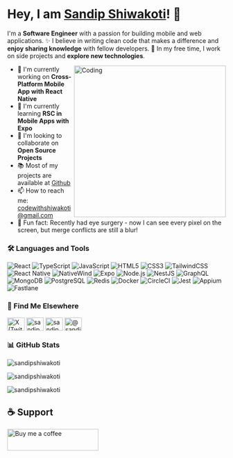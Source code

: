 # Hey, I am [Sandip Shiwakoti](https://sandipshiwakoti.com.np)! 👋

I'm a **Software Engineer** with a passion for building mobile and web applications. ✨ I believe in writing clean code that makes a difference and **enjoy sharing knowledge** with fellow developers. 🚀 In my free time, I work on side projects and **explore new technologies**.

<img align="right" src="https://raw.githubusercontent.com/abhisheknaiidu/abhisheknaiidu/master/code.gif" width="350" alt="Coding"/>

- 🔭 I'm currently working on **Cross-Platform Mobile App with React Native**
- 🌱 I'm currently learning **RSC in Mobile Apps with Expo**
- 👯 I'm looking to collaborate on **Open Source Projects**
- 📚 Most of my projects are available at [Github](https://github.com/sandipshiwakoti?tab=repositories)
- 📫 How to reach me: codewithshiwakoti@gmail.com
- 🎉 Fun fact: Recently had eye surgery - now I can see every pixel on the screen, but merge conflicts are still a blur!

### 🛠️ Languages and Tools

![React](https://img.shields.io/badge/-React-61DAFB?style=flat-square&logo=react&logoColor=black)
![TypeScript](https://img.shields.io/badge/-TypeScript-3178C6?style=flat-square&logo=typescript&logoColor=white)
![JavaScript](https://img.shields.io/badge/-JavaScript-F7DF1E?style=flat-square&logo=javascript&logoColor=black)
![HTML5](https://img.shields.io/badge/-HTML5-E34F26?style=flat-square&logo=html5&logoColor=white)
![CSS3](https://img.shields.io/badge/-CSS3-1572B6?style=flat-square&logo=css3&logoColor=white)
![TailwindCSS](https://img.shields.io/badge/-TailwindCSS-38B2AC?style=flat-square&logo=tailwind-css&logoColor=white)
![React Native](https://img.shields.io/badge/-React_Native-61DAFB?style=flat-square&logo=react&logoColor=black)
![NativeWind](https://img.shields.io/badge/-NativeWind-38B2AC?style=flat-square&logo=tailwind-css&logoColor=white)
![Expo](https://img.shields.io/badge/-Expo-000020?style=flat-square&logo=expo&logoColor=white)
![Node.js](https://img.shields.io/badge/-Node.js-339933?style=flat-square&logo=node.js&logoColor=white)
![NestJS](https://img.shields.io/badge/-NestJS-E0234E?style=flat-square&logo=nestjs&logoColor=white)
![GraphQL](https://img.shields.io/badge/-GraphQL-E10098?style=flat-square&logo=graphql&logoColor=white)
![MongoDB](https://img.shields.io/badge/-MongoDB-47A248?style=flat-square&logo=mongodb&logoColor=white)
![PostgreSQL](https://img.shields.io/badge/-PostgreSQL-336791?style=flat-square&logo=postgresql&logoColor=white)
![Redis](https://img.shields.io/badge/-Redis-DC382D?style=flat-square&logo=redis&logoColor=white)
![Docker](https://img.shields.io/badge/-Docker-2496ED?style=flat-square&logo=docker&logoColor=white)
![CircleCI](https://img.shields.io/badge/-CircleCI-343434?style=flat-square&logo=circleci&logoColor=white)
![Jest](https://img.shields.io/badge/-Jest-C21325?style=flat-square&logo=jest&logoColor=white)
![Appium](https://img.shields.io/badge/-Appium-663399?style=flat-square&logo=appium&logoColor=white)
![Fastlane](https://img.shields.io/badge/-Fastlane-00F200?style=flat-square&logo=fastlane&logoColor=white)

### 🤝 Find Me Elsewhere

<p align="left">
<a href="https://x.com/shiwakotisandip" target="blank"><img align="center" src="https://cdn.simpleicons.org/x/white" alt="X (Twitter)" height="30" width="40" /></a>
<a href="https://linkedin.com/in/sandipshiwakoti" target="blank"><img align="center" src="https://raw.githubusercontent.com/rahuldkjain/github-profile-readme-generator/master/src/images/icons/Social/linked-in-alt.svg" alt="sandipshiwakoti" height="30" width="40" /></a>
<a href="https://bsky.app/profile/sandipshiwakoti.com.np" target="blank"><img align="center" src="https://upload.wikimedia.org/wikipedia/commons/7/7a/Bluesky_Logo.svg" alt="sandipshiwakoti.bsky.social" height="30" width="40" /></a>
<a href="https://www.producthunt.com/@sandip_shiwakoti" target="blank"><img align="center" src="https://cdn.worldvectorlogo.com/logos/product-hunt.svg" alt="@sandipshiwakoti" height="30" width="40" /></a>
</p>

### 📊 GitHub Stats

<p align="left">
<img src="https://github-readme-stats.vercel.app/api/top-langs?username=sandipshiwakoti&show_icons=true&locale=en&layout=compact&theme=dark" alt="sandipshiwakoti" />
</p>

<p>
<img align="center" src="https://github-readme-stats.vercel.app/api?username=sandipshiwakoti&show_icons=true&locale=en&theme=dark" alt="sandipshiwakoti" />
</p>

<p>
<img align="center" src="https://github-readme-streak-stats.herokuapp.com/?user=sandipshiwakoti&theme=dark" alt="sandipshiwakoti" />
</p>

## ☕ Support

<p>
<a href="https://www.buymeacoffee.com/codewithshq">
  <img align="left" src="https://cdn.buymeacoffee.com/buttons/v2/default-yellow.png" height="50" width="210" alt="Buy me a coffee" />
</a>
</p>
<br><br>
